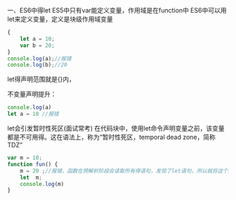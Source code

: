一、ES6中得let
ES5中只有var能定义变量，作用域是在function中
ES6中可以用let来定义变量，定义是块级作用域变量
```js
{
    let a = 10;
    var b = 20;
}
console.log(a);//报错
console.log(b);//20
```
let得声明范围就是{}内，


不变量声明提升：
```js
console.log(a)
let a = 10 //报错
```

let会引发暂时性死区(面试常考)
在代码块中，使用let命令声明变量之前，该变量都是不可用得。这在语法上，称为“暂时性死区，temporal dead zone，简称TDZ”
```js
var m = 10;
function fun() {
    m = 20 ;//报错，函数在预解析阶段会读取所有得语句，发现了let语句，所以就将这个函数变为了一个m得暂时性死区，此时m不允许在let前被赋值。
    let  m; 
    console.log(m)
}
```
